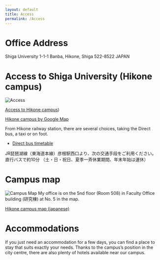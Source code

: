 ```yaml
---
layout: default
title: Access
permalink: /Access
---
```


# Office Address
Shiga University 1-1-1 Banba, Hikone, Shiga 522-8522 JAPAN

# Access to Shiga University (Hikone campus)
![Access](/assets/img-access.png)

[Access to Hikone campus](https://www.shiga-u.ac.jp/access/access-hikone/))

[Hikone campus by Google Map](https://maps.google.co.jp/maps?f=q&source=embed&hl=ja&geocode=&q=%E6%BB%8B%E8%B3%80%E5%A4%A7%E5%AD%A6%E5%BD%A6%E6%A0%B9%E3%82%AD%E3%83%A3%E3%83%B3%E3%83%91%E3%82%B9&aq=&sll=35.272812,136.256433&sspn=0.040257,0.048108&gl=jp&brcurrent=3,0x60022aa4bb566c81:0xcc594054b79f1d1c,0&ttype=now&noexp=0&noal=0&sort=def&ie=UTF8&hq=%E6%BB%8B%E8%B3%80%E5%A4%A7%E5%AD%A6%E5%BD%A6%E6%A0%B9%E3%82%AD%E3%83%A3%E3%83%B3%E3%83%91%E3%82%B9&hnear=&t=m&ll=35.277682,136.245747&spn=0.012262,0.025749&z=15&iwloc=A)

From Hikone railway station, there are several choices, taking the Direct bus, a taxi or on foot.
- [Direct bus timetable](https://www.shiga-u.ac.jp/wp/wp-content/uploads/hikone_bus-timetable.pdf)


JR琵琶湖線（東海道本線）彦根駅西口より、次の交通手段をご利用ください。
直行バスで約10分
（土・日・祝日、夏季一斉休業期間、年末年始は運休）


# Campus map

![Campus Map](/assets/img-campusmap.png)
My office is on the 5nd floor (Room 508) in Faculty Office building (研究棟) at No. 5 in the map.

[Hikone campus map (japanese)](https://www.shiga-u.ac.jp/information/campus-access/campusmap/)

# Accommodations

If you just need an accommodation for a few days, you can find a place to stay that suits exactly your needs. Thanks to the campus’s position in the city centre, there are also plenty of hotels available near our campus.
